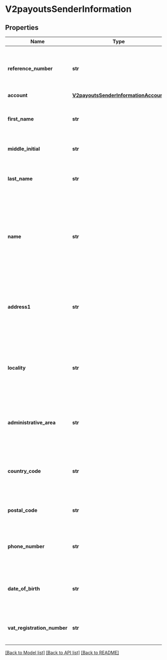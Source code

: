 # V2payoutsSenderInformation

## Properties
Name | Type | Description | Notes
------------ | ------------- | ------------- | -------------
**reference_number** | **str** | Reference number generated by you that uniquely identifies the sender. | [optional] 
**account** | [**V2payoutsSenderInformationAccount**](V2payoutsSenderInformationAccount.md) |  | [optional] 
**first_name** | **str** | First name of sender (Optional). * CTV (14) * Paymentech (30)  | [optional] 
**middle_initial** | **str** | Recipient middle initial (Optional).  | [optional] 
**last_name** | **str** | Recipient last name (Optional). * CTV (14) * Paymentech (30)  | [optional] 
**name** | **str** | Name of sender.  **Funds Disbursement**  This value is the name of the originator sending the funds disbursement. * CTV, Paymentech (30)  | [optional] 
**address1** | **str** | Street address of sender.  **Funds Disbursement**  This value is the address of the originator sending the funds disbursement.  | [optional] 
**locality** | **str** | City of sender.  **Funds Disbursement**  This value is the city of the originator sending the funds disbursement.  | [optional] 
**administrative_area** | **str** | Senderâ€™s state. Use the State, Province, and Territory Codes for the United States and Canada.  | [optional] 
**country_code** | **str** | Country of sender. Use the ISO Standard Country Codes. * CTV (3)  | [optional] 
**postal_code** | **str** | Senderâ€™s postal code. Required only for FDCCompass. | [optional] 
**phone_number** | **str** | Senderâ€™s phone number. Required only for FDCCompass. | [optional] 
**date_of_birth** | **str** | Senderâ€™s date of birth in YYYYMMDD format. Required only for FDCCompass. | [optional] 
**vat_registration_number** | **str** | Customer&#39;s government-assigned tax identification number.  | [optional] 

[[Back to Model list]](../README.md#documentation-for-models) [[Back to API list]](../README.md#documentation-for-api-endpoints) [[Back to README]](../README.md)


